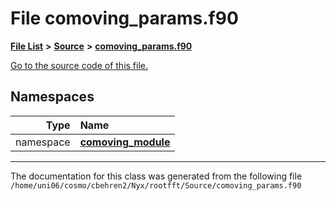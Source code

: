 
# File comoving\_params.f90


[**File List**](files.md) **>** [**Source**](dir_74389ed8173ad57b461b9d623a1f3867.md) **>** [**comoving\_params.f90**](comoving__params_8f90.md)

[Go to the source code of this file.](comoving__params_8f90_source.md)












## Namespaces

| Type | Name |
| ---: | :--- |
| namespace | [**comoving\_module**](namespacecomoving__module.md) <br> |















------------------------------
The documentation for this class was generated from the following file `/home/uni06/cosmo/cbehren2/Nyx/rootfft/Source/comoving_params.f90`